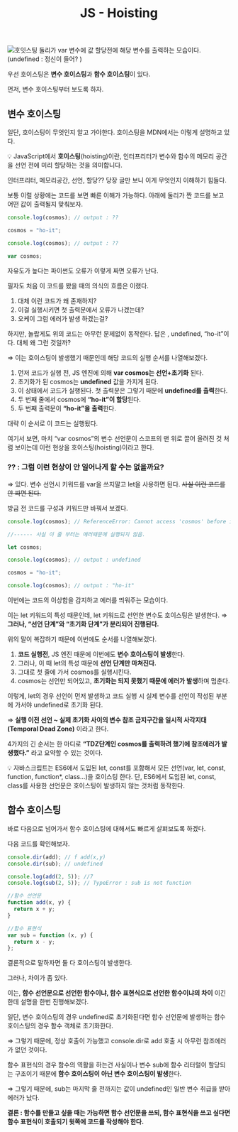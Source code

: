 ﻿---
published: true
title: "JS - Hoisting"
categories:
  - FrontEnd
tags:
  - JavaScript
---

![호잇스팅](https://user-images.githubusercontent.com/60723373/172053594-b78a0e27-63db-4524-82fa-0620026503e9.jpg)
둘리가 var 변수에 값 할당전에 해당 변수를 출력하는 모습이다.
(undefined : 정신이 들어? )
ㅤ
ㅤ

우선 호이스팅은 **변수 호이스팅**과 **함수 호이스팅**이 있다.

먼저, 변수 호이스팅부터 보도록 하자.

## 변수 호이스팅

일단, 호이스팅이 무엇인지 알고 가야한다. 호이스팅을 MDN에서는 이렇게 설명하고 있다.

💡 JavaScript에서 **호이스팅**(hoisting)이란, 인터프리터가 변수와 함수의 메모리 공간을 선언 전에 미리 할당하는 것을 의미합니다.

인터프리터, 메모리공간, 선언, 할당?? 당장 글만 보니 이게 무엇인지 이해하기 힘들다.

보통 이럴 상황에는 코드를 보면 빠른 이해가 가능하다.
아래에 둘리가 짠 코드를 보고 어떤 값이 출력될지 맞춰보자.

```jsx
console.log(cosmos); // output : ??

cosmos = "ho-it";

console.log(cosmos); // output : ??

var cosmos;
```

자유도가 높다는 파이썬도 오류가 이렇게 짜면 오류가 난다.

필자도 처음 이 코드를 봤을 때의 의식의 흐름은 이랬다.

1.  대체 이런 코드가 왜 존재하지?
2.  이걸 실행시키면 첫 출력문에서 오류가 나겠는데?
3.  오케이 그럼 에러가 발생 하겠는걸?

하지만, 놀랍게도 위의 코드는 아무런 문제없이 동작한다.
답은 , undefined, “ho-it”이다. 대체 왜 그런 것일까?

⇒ 이는 호이스팅이 발생했기 때문인데 해당 코드의 실행 순서를 나열해보겠다.

1.  먼저 코드가 실행 전, JS 엔진에 의해 **var cosmos는 선언+초기화** 된다.
2.  초기화가 된 cosmos는 **undefined** 값을 가지게 된다.
3.  이 상태에서 코드가 실행된다. 첫 출력문은 그렇기 때문에 **undefined를 출력**한다.
4.  두 번째 줄에서 cosmos에 **“ho-it”이 할당**된다.
5.  두 번째 출력문이 **“ho-it”을 출력**한다.

대략 이 순서로 이 코드는 실행됬다.

여기서 보면, 마치 “var cosmos”의 변수 선언문이 스코프의 맨 위로 끌어 올려진 것 처럼 보이는데 이런 현상을 호이스팅(hoisting)이라고 한다.
ㅤ
ㅤ

### ?? : 그럼 이런 현상이 안 일어나게 할 수는 없을까요?

⇒ 있다. 변수 선언시 키워드를 var을 쓰지말고 let을 사용하면 된다.
~~사실 이런 코드를 안 짜면 된다.~~

방금 전 코드를 구성과 키워드만 바꿔서 보겠다.

```jsx
console.log(cosmos); // ReferenceError: Cannot access 'cosmos' before initialization

//------ 사실 이 줄 부터는 에러때문에 실행되지 않음.

let cosmos;

console.log(cosmos); // output : undefined

cosmos = "ho-it";

console.log(cosmos); // output : "ho-it"
```

이번에는 코드의 이상함을 감지하고 에러를 띄워주는 모습이다.

이는 let 키워드의 특성 때문인데, let 키워드로 선언한 변수도 호이스팅은 발생한다.
⇒ **그러나, “선언 단계”와 “초기화 단계”가 분리되어 진행된다.**
ㅤ
ㅤ

위의 말이 복잡하기 때문에 이번에도 순서를 나열해보겠다.

1.  **코드 실행전**, JS 엔진 때문에 이번에도 **변수 호이스팅이 발생**한다.
2.  그러나, 이 때 let의 특성 때문에 **선언 단계만 마쳐진다.**
3.  그대로 첫 줄에 가서 cosmos를 실행시킨다.
4.  cosmos는 선언만 되어있고, **초기화는 되지 못했기 때문에 에러가 발생**하며 멈춘다.

이렇게, let의 경우 선언이 먼저 발생하고 코드 실행 시 실제 변수를 선언이 작성된 부분에 가서야 undefined로 초기화 된다.

⇒ **실행 이전 선언 ~ 실제 초기화 사이의 변수 참조 금지구간을 일시적 사각지대(Temporal Dead Zone)** 이라고 한다.

4가지의 긴 순서는 한 마디로 **“TDZ단계인 cosmos를 출력하려 했기에 참조에러가 발생했다.”** 라고 요약할 수 있는 것이다.

💡 자바스크립트는 ES6에서 도입된 let, const를 포함해서 모든 선언(var, let, const, function, function\*, class…)을 호이스팅 한다. 단, ES6에서 도입된 let, const, class를 사용한 선언문은 호이스팅이 발생하지 않는 것처럼 동작한다.
ㅤ
ㅤ
ㅤ
ㅤ

## 함수 호이스팅

바로 다음으로 넘어가서 함수 호이스팅에 대해서도 빠르게 살펴보도록 하겠다.

다음 코드를 확인해보자.

```jsx
console.dir(add); // f add(x,y)
console.dir(sub); // undefined

console.log(add(2, 5)); //7
console.log(sub(2, 5)); // TypeError : sub is not function

//함수 선언문
function add(x, y) {
  return x + y;
}

//함수 표현식
var sub = function (x, y) {
  return x - y;
};
```

결론적으로 말하자면 둘 다 호이스팅이 발생한다.

그러나, 차이가 좀 있다.

이는, **함수 선언문으로 선언한 함수이냐, 함수 표현식으로 선언한 함수이냐의 차이** 이긴 한데 설명을 한번 진행해보겠다.

일단, 변수 호이스팅의 경우 undefined로 초기화된다면 함수 선언문에 발생하는 함수 호이스팅의 경우 함수 객체로 초기화한다.

⇒ 그렇기 때문에, 정상 호출이 가능했고 console.dir로 add 호출 시 아무런 참조에러가 없던 것이다.

함수 표현식의 경우 함수의 역활을 하는건 사실이나 변수 sub에 함수 리터럴이 할당되는 구조이기 때문에 **함수 호이스팅이 아닌 변수 호이스팅이 발생**한다.

⇒ 그렇기 때문에, sub는 마지막 줄 전까지는 값이 undefined인 일반 변수 취급을 받아 에러가 났다.

**결론 : 함수를 만들고 싶을 때는 가능하면 함수 선언문을 쓰되, 함수 표현식을 쓰고 싶다면 함수 표현식이 호출되기 윗쪽에 코드를 작성해야 한다.**
